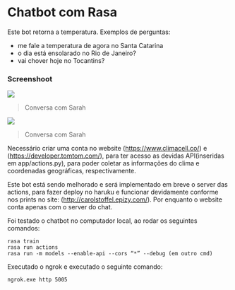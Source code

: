 # Chatbot com Rasa

Este bot retorna a temperatura. Exemplos de perguntas:
- me fale a temperatura de agora no Santa Catarina
- o dia está ensolarado no Rio de Janeiro?
- vai chover hoje no Tocantins?


### Screenshoot
![](https://i.ibb.co/4P6B6v9/Screenshot-3.png)
> Conversa com Sarah

![](https://i.ibb.co/gWNbvrj/Screenshot-5.png)
> Conversa com Sarah

Necessário criar uma conta no website (https://www.climacell.co/) e (https://developer.tomtom.com/), para ter acesso as devidas API(inseridas em app/actions.py), para poder coletar as informações do clima e coordenadas geográficas, respectivamente.

Este bot está sendo melhorado e será implementado em breve o server das actions, para fazer deploy no haruku e funcionar devidamente conforme nos prints no site: (http://carolstoffel.epizy.com/). Por enquanto o website conta apenas com o server do chat.

Foi testado o chatbot no computador local, ao rodar os seguintes comandos:
```
rasa train
rasa run actions
rasa run -m models --enable-api --cors “*” --debug (em outro cmd)
```

Executado o ngrok e executado o seguinte comando:
```
ngrok.exe http 5005
```
